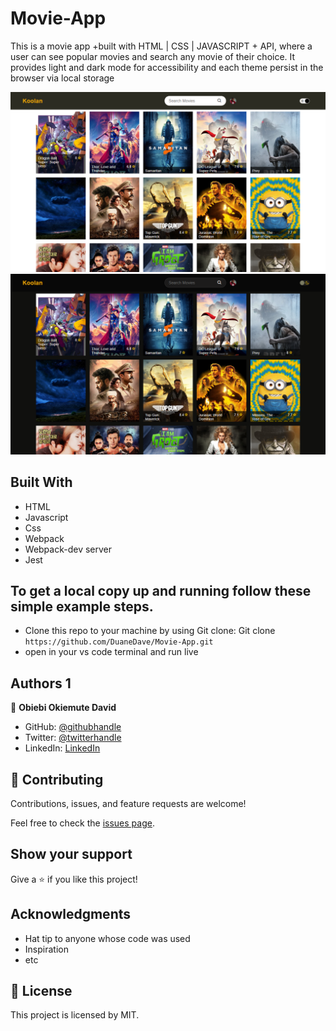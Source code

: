 # Movie-App
This is a movie app +built with HTML | CSS | JAVASCRIPT + API, where a user can see popular movies and search any movie of their choice. It provides light and dark mode for accessibility and each theme persist in the browser via local storage

![screenshot](./asset/img1.png)
![screenshot](./asset/img2.png)

## Built With

- HTML
- Javascript
- Css
- Webpack
- Webpack-dev server
- Jest

## To get a local copy up and running follow these simple example steps.

- Clone this repo to your machine by using Git clone: Git clone `https://github.com/DuaneDave/Movie-App.git`
- open in your vs code terminal and run live 


## Authors 1

👤 **Obiebi Okiemute David**

- GitHub: [@githubhandle](https://github.com/DuaneDave)
- Twitter: [@twitterhandle](https://twitter.com/dave_duane)
- LinkedIn: [LinkedIn](https://www.linkedin.com/in/okiemute-david-obiebi-6b4a6a230/)

## 🤝 Contributing

Contributions, issues, and feature requests are welcome!

Feel free to check the [issues page](https://github.com/DuaneDave/Movie-App/issues).

## Show your support

Give a ⭐️ if you like this project!

## Acknowledgments

- Hat tip to anyone whose code was used
- Inspiration
- etc

## 📝 License

This project is licensed by MIT.
